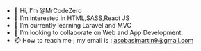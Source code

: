 - 👋 Hi, I’m @MrCodeZero
- 👀 I’m interested in HTML,SASS,React JS
- 🌱 I’m currently learning Laravel and MVC 
- 💞️ I’m looking to collaborate on Web and App Development.
- 📫 How to reach me ; my email is : asobasimartin9@gmail.com

<!---
MrCodeZero/MrCodeZero is a ✨ special ✨ repository because its `README.md` (this file) appears on your GitHub profile.
You can click the Preview link to take a look at your changes.
--->

